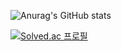 ![Anurag's GitHub stats](https://github-readme-stats.vercel.app/api?username=plum-king&show_icons=true&theme=dracula)

[![Solved.ac
프로필](http://mazassumnida.wtf/api/mini/generate_badge?boj=sue5116)](https://solved.ac/sue5116)
<!--
**plum-king/plum-king** is a ✨ _special_ ✨ repository because its `README.md` (this file) appears on your GitHub profile.

Here are some ideas to get you started:

- 🔭 I’m currently working on ...
- 🌱 I’m currently learning ...
- 👯 I’m looking to collaborate on ...
- 🤔 I’m looking for help with ...
- 💬 Ask me about ...
- 📫 How to reach me: ...
- 😄 Pronouns: ...
- ⚡ Fun fact: ...
-->
